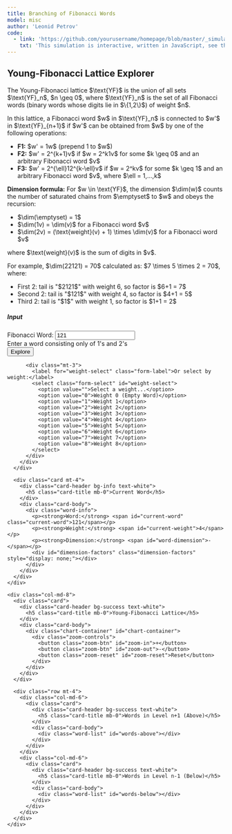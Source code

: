 ```yaml
---
title: Branching of Fibonacci Words
model: misc
author: 'Leonid Petrov'
code:
  - link: 'https://github.com/yourusername/homepage/blob/master/_simulations/misc/2025-03-12-YF-branching.md'
    txt: 'This simulation is interactive, written in JavaScript, see the source code of this page at the link'
---
```

<script src="{{site.url}}/js/d3.v7.min.js"></script>

<style>
  .chart-container {
    height: 500px;
    width: 100%;
    border: 1px solid #ccc;
    margin-top: 20px;
    position: relative;
  }
  .word-info {
    margin-top: 20px;
    font-family: monospace;
  }
  .word-list {
    max-height: 200px;
    overflow-y: auto;
    margin-top: 10px;
    font-family: monospace;
  }
  .word-item {
    padding: 5px;
    cursor: pointer;
    margin: 2px 0;
    background-color: #f8f9fa;
    border-radius: 3px;
  }
  .word-item:hover {
    background-color: #e9ecef;
  }
  .current-word {
    font-size: 24px;
    font-weight: bold;
  }
  .dimension-factors {
    margin-top: 10px;
    padding: 10px;
    background-color: #f8f9fa;
    border-radius: 5px;
    font-size: 14px;
  }
  .zoom-controls {
    position: absolute;
    top: 10px;
    right: 10px;
    z-index: 100;
    background-color: rgba(255, 255, 255, 0.7);
    padding: 5px;
    border-radius: 5px;
    border: 1px solid #ddd;
  }
  .zoom-btn {
    width: 30px;
    height: 30px;
    margin: 2px;
    font-size: 16px;
    line-height: 1;
    border-radius: 3px;
    border: 1px solid #ccc;
    background-color: white;
    cursor: pointer;
  }
  .zoom-btn:hover {
    background-color: #f0f0f0;
  }
  .zoom-reset {
    width: 62px;
    height: 30px;
    margin: 2px;
    font-size: 12px;
    border-radius: 3px;
    border: 1px solid #ccc;
    background-color: white;
    cursor: pointer;
  }
  .node rect {
    stroke: #fff;
    stroke-width: 1.5px;
  }
  .node text {
    pointer-events: none;
  }
</style>

<div class="container mt-5">
  <div class="row">
    <div class="col-md-12">
        <h2>Young-Fibonacci Lattice Explorer</h2>
        <p>
          The Young-Fibonacci lattice $\text{YF}$ is the union of all sets $\text{YF}_n$, $n \geq 0$, where $\text{YF}_n$ is the set of all Fibonacci words (binary words whose digits lie in $\{1,2\}$) of weight $n$.
        </p>
        <p>
          In this lattice, a Fibonacci word $w$ in $\text{YF}_n$ is connected to $w'$ in $\text{YF}_{n+1}$ if $w'$ can be obtained from $w$ by one of the following operations:
          <ul>
            <li><b>F1:</b> $w' = 1w$ (prepend 1 to $w$)</li>
            <li><b>F2:</b> $w' = 2^{k+1}v$ if $w = 2^k1v$ for some $k \geq 0$ and an arbitrary Fibonacci word $v$</li>
            <li><b>F3:</b> $w' = 2^{\ell}12^{k-\ell}v$ if $w = 2^kv$ for some $k \geq 1$ and an arbitrary Fibonacci word $v$, where $\ell = 1,...,k$</li>
          </ul>
        </p>
        <p>
          <b>Dimension formula:</b> For $w \in \text{YF}$, the dimension $\dim(w)$ counts the number of saturated chains from $\emptyset$ to $w$ and obeys the recursion:
          <ul>
            <li>$\dim(\emptyset) = 1$</li>
            <li>$\dim(1v) = \dim(v)$ for a Fibonacci word $v$</li>
            <li>$\dim(2v) = (\text{weight}(v) + 1) \times \dim(v)$ for a Fibonacci word $v$</li>
          </ul>
          where $\text{weight}(v)$ is the sum of digits in $v$.
        </p>
        <p>
          For example, $\dim(22121) = 70$ calculated as: $7 \times 5 \times 2 = 70$, where:
          <ul>
            <li>First 2: tail is "$2121$" with weight 6, so factor is $6+1 = 7$</li>
            <li>Second 2: tail is "$121$" with weight 4, so factor is $4+1 = 5$</li>
            <li>Third 2: tail is "$1$" with weight 1, so factor is $1+1 = 2$</li>
          </ul>
        </p>
      </div>
    </div>

  <div class="row mt-4">
    <div class="col-md-4">
      <div class="card">
        <div class="card-header bg-primary text-white">
          <h5 class="card-title mb-0">Input</h5>
        </div>
        <div class="card-body">
          <form id="fibonacci-form">
            <div class="mb-3">
              <label for="fibonacci-word" class="form-label">Fibonacci Word:</label>
              <input type="text" class="form-control" id="fibonacci-word" pattern="[12]*" value="121" required>
              <div class="form-text">Enter a word consisting only of 1's and 2's</div>
            </div>
            <button type="submit" class="btn btn-primary w-100">Explore</button>
          </form>

          <div class="mt-3">
            <label for="weight-select" class="form-label">Or select by weight:</label>
            <select class="form-select" id="weight-select">
              <option value="">Select a weight...</option>
              <option value="0">Weight 0 (Empty Word)</option>
              <option value="1">Weight 1</option>
              <option value="2">Weight 2</option>
              <option value="3">Weight 3</option>
              <option value="4">Weight 4</option>
              <option value="5">Weight 5</option>
              <option value="6">Weight 6</option>
              <option value="7">Weight 7</option>
              <option value="8">Weight 8</option>
            </select>
          </div>
        </div>
      </div>

      <div class="card mt-4">
        <div class="card-header bg-info text-white">
          <h5 class="card-title mb-0">Current Word</h5>
        </div>
        <div class="card-body">
          <div class="word-info">
            <p><strong>Word:</strong> <span id="current-word" class="current-word">121</span></p>
            <p><strong>Weight:</strong> <span id="current-weight">4</span></p>
            <p><strong>Dimension:</strong> <span id="word-dimension">-</span></p>
            <div id="dimension-factors" class="dimension-factors" style="display: none;"></div>
          </div>
        </div>
      </div>
    </div>

    <div class="col-md-8">
      <div class="card">
        <div class="card-header bg-success text-white">
          <h5 class="card-title mb-0">Young-Fibonacci Lattice</h5>
        </div>
        <div class="card-body">
          <div class="chart-container" id="chart-container">
            <div class="zoom-controls">
              <button class="zoom-btn" id="zoom-in">+</button>
              <button class="zoom-btn" id="zoom-out">-</button>
              <button class="zoom-reset" id="zoom-reset">Reset</button>
            </div>
          </div>
        </div>
      </div>

      <div class="row mt-4">
        <div class="col-md-6">
          <div class="card">
            <div class="card-header bg-success text-white">
              <h5 class="card-title mb-0">Words in Level n+1 (Above)</h5>
            </div>
            <div class="card-body">
              <div class="word-list" id="words-above"></div>
            </div>
          </div>
        </div>
        <div class="col-md-6">
          <div class="card">
            <div class="card-header bg-success text-white">
              <h5 class="card-title mb-0">Words in Level n-1 (Below)</h5>
            </div>
            <div class="card-body">
              <div class="word-list" id="words-below"></div>
            </div>
          </div>
        </div>
      </div>
    </div>
  </div>
</div>

<script>
  // Function to generate all Fibonacci words of weight n
  function generateFibonacciWords(n) {
    if (n === 0) return [''];  // Empty word for weight 0
    if (n === 1) return ['1'];
    if (n === 2) return ['2', '11'];

    let words = [];

    // Add words starting with 1
    generateFibonacciWords(n - 1).forEach(word => {
      words.push('1' + word);
    });

    // Add words starting with 2
    generateFibonacciWords(n - 2).forEach(word => {
      words.push('2' + word);
    });

    return words;
  }

  // Calculate the weight of a Fibonacci word
  function calculateWeight(word) {
    return word.split('').reduce((sum, digit) => sum + parseInt(digit || 0), 0);
  }

  // Function to calculate the dimension of a Fibonacci word
  function calculateDimension(word) {
    // Recursive implementation using weight-based formula
    if (word === '') {
      return 1; // dim(∅) = 1
    }

    // If word starts with 1: dim(1v) = dim(v)
    if (word.startsWith('1')) {
      return calculateDimension(word.substring(1));
    }

    // If word starts with 2: dim(2v) = (weight(v) + 1) * dim(v)
    if (word.startsWith('2')) {
      const v = word.substring(1);
      const vWeight = calculateWeight(v);
      return (vWeight + 1) * calculateDimension(v);
    }

    // Should not reach here for valid Fibonacci words
    return 0;
  }

  // Get dimension calculation factors for display
  function getDimensionFactors(word) {
    if (word === '' || !word.includes('2')) {
      return null; // No factors to display for empty word or words without 2
    }

    const factors = [];

    let currentWord = word;
    let position = 1;

    while (currentWord.startsWith('2')) {
      const v = currentWord.substring(1);
      const vWeight = calculateWeight(v);
      const factor = vWeight + 1;

      factors.push({
        position: position,
        tail: v || 'Ø',
        weight: vWeight,
        factor: factor
      });

      currentWord = v;
      position++;
    }

    return factors;
  }

  // Alternative implementation using the product formula from equation (2.1)
  function calculateDimensionProduct(word) {
    if (word === '') {
      return 1; // Empty word has dimension 1
    }

    // Find all positions of '2' in the word (0-indexed)
    const positions = [];
    for (let i = 0; i < word.length; i++) {
      if (word[i] === '2') {
        positions.push(i);
      }
    }

    // If no 2's, dimension is 1
    if (positions.length === 0) {
      return 1;
    }

    // Calculate product of d_i values
    let product = 1;
    for (const i of positions) {
      // For position i, split word as w = u2v
      const v = word.substring(i + 1);
      const di = calculateWeight(v) + 1;
      product *= di;
    }

    return product;
  }

  // Find all Fibonacci words that are above a given word (words in YF_{n+1} connected to w in YF_n)
  function findWordsAbove(word) {
    const above = [];

    // Rule F1: w' = 1w - prepend 1 to the word
    above.push('1' + word);

    // Rule F2: w' = 2^(k+1)v if w = 2^k1v
    // Find the pattern of leading 2's followed by a 1
    let k = 0;
    while (k < word.length && word[k] === '2') {
      k++;
    }

    // If we found a pattern 2^k1v
    if (k < word.length && word[k] === '1') {
      const v = word.substring(k + 1);
      // Create w' = 2^(k+1)v
      above.push('2'.repeat(k + 1) + v);
    }

    // Rule F3: w' = 2^ℓ12^(k-ℓ)v if w = 2^kv for k ≥ 1
    // Count leading 2's
    k = 0;
    while (k < word.length && word[k] === '2') {
      k++;
    }

    // If we have at least one leading 2
    if (k >= 1) {
      const v = word.substring(k);
      // Generate k different words by inserting 1 after ℓ 2's
      for (let l = 1; l <= k; l++) {
        above.push('2'.repeat(l) + '1' + '2'.repeat(k - l) + v);
      }
    }

    return above;
  }

  // Find all Fibonacci words that are below a given word (words in YF_n connected to w' in YF_{n+1})
  function findWordsBelow(word) {
    const below = [];

    // Reverse of Rule F1: If w' starts with 1, remove it
    if (word.startsWith('1')) {
      below.push(word.substring(1));
    }

    // Reverse of Rule F2:
    // Special case for words like "2212" connecting to "1212"
    // If the word starts with a '2', try replacing it with '1'
    if (word.startsWith('2')) {
      below.push('1' + word.substring(1));

      // Also handle the general case
      let k = 0;
      while (k < word.length && word[k] === '2') {
        k++;
      }

      const v = word.substring(k);

      // If k>1, we also add 2^(k-1)1v
      if (k > 1) {
        below.push('2'.repeat(k-1) + '1' + v);
      }
    }

    // Reverse of Rule F3: Search for pattern 2^ℓ12^(k-ℓ)v
    for (let i = 0; i < word.length; i++) {
      if (word[i] === '1') {
        // Count 2's before the 1
        let l = 0;
        for (let j = 0; j < i; j++) {
          if (word[j] === '2') l++;
        }

        // Count 2's after the 1 before any non-2
        let m = 0;
        for (let j = i + 1; j < word.length && word[j] === '2'; j++) {
          m++;
        }

        // If we found a pattern 2^ℓ12^m v with at least one 2
        if (l + m > 0) {
          const v = word.substring(i + 1 + m);
          // Create w = 2^(ℓ+m)v
          below.push('2'.repeat(l + m) + v);
        }
      }
    }

    return [...new Set(below)]; // Remove duplicates
  }

  // Function to display the Fibonacci words in the given container
  function displayWords(words, containerId, currentWord) {
    const container = document.getElementById(containerId);
    container.innerHTML = '';

    if (words.length === 0) {
      container.innerHTML = '<div class="alert alert-info">No words found</div>';
      return;
    }

    words.forEach(word => {
      const wordItem = document.createElement('div');
      wordItem.className = 'word-item';
      wordItem.textContent = word === '' ? 'Ø (Empty Word)' : word;
      wordItem.addEventListener('click', () => {
        document.getElementById('fibonacci-word').value = word;
        document.getElementById('fibonacci-form').dispatchEvent(new Event('submit'));
      });
      container.appendChild(wordItem);
    });
  }

  // Function to display dimension calculation details
  function displayDimensionFactors(word) {
    const factorsContainer = document.getElementById('dimension-factors');
    const factors = getDimensionFactors(word);

    if (!factors || factors.length === 0) {
      factorsContainer.style.display = 'none';
      return;
    }

    let html = '<p><strong>Dimension calculation:</strong></p>';

    if (factors.length === 1) {
      html += `<p>dim(${word}) = (weight("${factors[0].tail}") + 1) = ${factors[0].factor}</p>`;
    } else {
      let formula = `dim(${word}) = `;
      let calculation = '';

      factors.forEach((factor, index) => {
        if (index > 0) {
          formula += ' × ';
          calculation += ' × ';
        }
        formula += `(weight("${factor.tail}") + 1)`;
        calculation += `(${factor.weight} + 1)`;
      });

      formula += ` = ${calculation} = ${calculateDimension(word)}`;
      html += `<p>${formula}</p>`;
    }

    factorsContainer.innerHTML = html;
    factorsContainer.style.display = 'block';
  }

  // Function to create the visualization
  function createVisualization(currentWord, wordsAbove, wordsBelow) {
    const container = document.getElementById('chart-container');
    container.querySelector('svg')?.remove(); // Remove existing SVG if any

    // Set up dimensions
    const margin = {top: 20, right: 30, bottom: 20, left: 30};
    const width = container.clientWidth - margin.left - margin.right;
    const height = container.clientHeight - margin.top - margin.bottom;

    // Create SVG
    const svg = d3.select('#chart-container')
      .append('svg')
      .attr('width', width + margin.left + margin.right)
      .attr('height', height + margin.top + margin.bottom)
      .call(d3.zoom().on("zoom", function(event) {
        g.attr("transform", event.transform);
      }))
      .append('g')
      .attr('transform', `translate(${margin.left},${margin.top})`);

    // Add a background rect for zoom panning area
    svg.append('rect')
      .attr('width', width)
      .attr('height', height)
      .attr('fill', 'transparent');

    // Create a group for all the elements to be zoomed together
    const g = svg.append('g');

    // Create data structure for visualization
    const nodes = [];
    const links = [];

    // Add the current word
    nodes.push({
      id: currentWord,
      label: currentWord === '' ? 'Ø' : currentWord,
      level: 1,  // Middle level
      type: 'current'
    });

    // Add words above
    wordsAbove.forEach((word, index) => {
      nodes.push({
        id: word,
        label: word,
        level: 0,  // Top level
        type: 'above'
      });

      links.push({
        source: word,
        target: currentWord,
        type: 'above'
      });
    });

    // Add words below
    wordsBelow.forEach((word, index) => {
      nodes.push({
        id: word,
        label: word === '' ? 'Ø' : word,
        level: 2,  // Bottom level
        type: 'below'
      });

      links.push({
        source: currentWord,
        target: word,
        type: 'below'
      });
    });

    // Calculate dimensions for the rectangles
    function calculateRectDimensions(label) {
      const baseWidth = 20 + label.length * 10; // Width based on text length
      const baseHeight = 40; // Fixed height
      return { width: baseWidth, height: baseHeight };
    }

    // Set up force simulation
    const simulation = d3.forceSimulation(nodes)
      .force('link', d3.forceLink(links).id(d => d.id).distance(150)) // Increased distance
      .force('charge', d3.forceManyBody().strength(-500)) // Stronger repulsion
      .force('y', d3.forceY(d => {
        if (d.level === 0) return height * 0.25;
        if (d.level === 1) return height * 0.5;
        return height * 0.75;
      }).strength(1))
      .force('x', d3.forceX(width / 2).strength(0.1))
      .force('collision', d3.forceCollide().radius(d => {
        const dims = calculateRectDimensions(d.label);
        return Math.sqrt(dims.width * dims.width + dims.height * dims.height) / 2 + 5;
      }));

    // Create links
    const link = g.append('g')
      .selectAll('line')
      .data(links)
      .enter()
      .append('line')
      .attr('stroke', '#999')
      .attr('stroke-width', 2)
      .attr('stroke-opacity', 0.6)
      .attr('marker-end', 'url(#arrowhead)');

    // Create nodes
    const node = g.append('g')
      .selectAll('g')
      .data(nodes)
      .enter()
      .append('g')
      .attr('class', 'node')
      .call(d3.drag()
        .on('start', dragstarted)
        .on('drag', dragged)
        .on('end', dragended))
      .on('click', (event, d) => {
        document.getElementById('fibonacci-word').value = d.id;
        document.getElementById('fibonacci-form').dispatchEvent(new Event('submit'));
      });

    // Add rectangles to nodes instead of circles
    node.append('rect')
      .attr('width', d => calculateRectDimensions(d.label).width)
      .attr('height', d => calculateRectDimensions(d.label).height)
      .attr('x', d => -calculateRectDimensions(d.label).width / 2)
      .attr('y', d => -calculateRectDimensions(d.label).height / 2)
      .attr('rx', 5) // rounded corners
      .attr('ry', 5)
      .attr('fill', d => {
        if (d.type === 'current') return '#fd7e14';
        if (d.type === 'above') return '#20c997';
        return '#6f42c1';
      });

    // Add labels to nodes
    node.append('text')
      .attr('text-anchor', 'middle')
      .attr('dy', '.35em')
      .attr('fill', 'white')
      .attr('font-size', d => Math.min(16, 22 - Math.min(8, d.label.length))) // Adjust font size for longer words
      .text(d => d.label);

    // Add arrowhead marker
    g.append('defs').append('marker')
      .attr('id', 'arrowhead')
      .attr('viewBox', '-0 -5 10 10')
      .attr('refX', 35) // Increased to account for larger rectangles
      .attr('refY', 0)
      .attr('orient', 'auto')
      .attr('markerWidth', 6)
      .attr('markerHeight', 6)
      .append('path')
      .attr('d', 'M 0,-5 L 10,0 L 0,5')
      .attr('fill', '#999');

    // Update simulation on tick
    simulation.on('tick', () => {
      link
        .attr('x1', d => d.source.x)
        .attr('y1', d => d.source.y)
        .attr('x2', d => d.target.x)
        .attr('y2', d => d.target.y);

      node
        .attr('transform', d => `translate(${d.x},${d.y})`);
    });

    // Drag functions
    function dragstarted(event, d) {
      if (!event.active) simulation.alphaTarget(0.3).restart();
      d.fx = d.x;
      d.fy = d.y;
    }

    function dragged(event, d) {
      d.fx = event.x;
      d.fy = event.y;
    }

    function dragended(event, d) {
      if (!event.active) simulation.alphaTarget(0);
      d.fx = null;
      d.fy = null;
    }

    // Set up zoom controls
    const zoom = d3.zoom()
      .scaleExtent([0.2, 5])
      .on("zoom", (event) => {
        g.attr("transform", event.transform);
      });

    d3.select('#chart-container svg').call(zoom);

    // Add zoom control event handlers
    document.getElementById('zoom-in').addEventListener('click', () => {
      d3.select('#chart-container svg').transition().call(zoom.scaleBy, 1.5);
    });

    document.getElementById('zoom-out').addEventListener('click', () => {
      d3.select('#chart-container svg').transition().call(zoom.scaleBy, 0.75);
    });

    document.getElementById('zoom-reset').addEventListener('click', () => {
      d3.select('#chart-container svg').transition().call(zoom.transform, d3.zoomIdentity);
    });
  }

  // Function to update the display based on the current word
  function updateDisplay(word) {
    // Display the current word and its weight
    document.getElementById('current-word').textContent = word === '' ? 'Ø (Empty Word)' : word;
    document.getElementById('current-weight').textContent = calculateWeight(word);

    // Calculate and display the dimension
    const dim = calculateDimension(word);
    document.getElementById('word-dimension').textContent = dim;

    // Show dimension calculation factors
    displayDimensionFactors(word);

    // Find words above and below
    const wordsAbove = findWordsAbove(word);
    const wordsBelow = findWordsBelow(word);

    // Display the words
    displayWords(wordsAbove, 'words-above', word);
    displayWords(wordsBelow, 'words-below', word);

    // Create visualization
    createVisualization(word, wordsAbove, wordsBelow);
  }

  // Form submission handler
  document.getElementById('fibonacci-form').addEventListener('submit', function(e) {
    e.preventDefault();

    const fibonacciWord = document.getElementById('fibonacci-word').value;

    // Validate input
    if (!/^[12]*$/.test(fibonacciWord) && fibonacciWord !== '') {
      alert('Please enter a valid Fibonacci word consisting only of 1\'s and 2\'s, or leave empty for the empty word.');
      return;
    }

    updateDisplay(fibonacciWord);
  });

  // Weight select handler
  document.getElementById('weight-select').addEventListener('change', function() {
    const weight = parseInt(this.value);

    if (isNaN(weight)) {
      return;
    }

    // Generate words of the selected weight
    const words = generateFibonacciWords(weight);

    // If there's only one word of this weight, select it
    if (words.length === 1) {
      document.getElementById('fibonacci-word').value = words[0];
      document.getElementById('fibonacci-form').dispatchEvent(new Event('submit'));
      return;
    }

    // Otherwise, show words in a dropdown
    let wordsList = document.createElement('div');
    wordsList.className = 'list-group mt-3';
    const containerId = 'weight-words-list';
    wordsList.id = containerId;

    words.forEach(word => {
      const wordItem = document.createElement('button');
      wordItem.className = 'list-group-item list-group-item-action';
      wordItem.textContent = word === '' ? 'Ø (Empty Word)' : word;
      wordItem.addEventListener('click', () => {
        document.getElementById('fibonacci-word').value = word;
        document.getElementById('fibonacci-form').dispatchEvent(new Event('submit'));
        document.getElementById(containerId).remove();
      });
      wordsList.appendChild(wordItem);
    });

    // Remove existing list if any
    const existingList = document.getElementById(containerId);
    if (existingList) {
      existingList.remove();
    }

    // Add the new list
    this.parentNode.appendChild(wordsList);
  });

  // Initialize with default value
  window.onload = function() {
    document.getElementById('fibonacci-form').dispatchEvent(new Event('submit'));
  };

  // Handle window resize
  window.addEventListener('resize', function() {
    const form = document.getElementById('fibonacci-form');
    if (form) {
      form.dispatchEvent(new Event('submit'));
    }
  });
</script>
